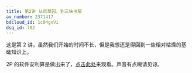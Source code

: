 ```yaml
---
title: 第2讲 从百草园，到三味书屋
av_number: 2371417
bdcloud_id: 1c04gxVi
dsq_id: l02
---
```


这是第 2 讲，虽然我们开始的时间不长，但是我想还是得回到一些相对枯燥的基础知识上。

2P 的软件安利算是做出来了，[点击此处](http://www.bilibili.com/video/av2371417/index_2.html)来观看。声音有点糊请见谅。
